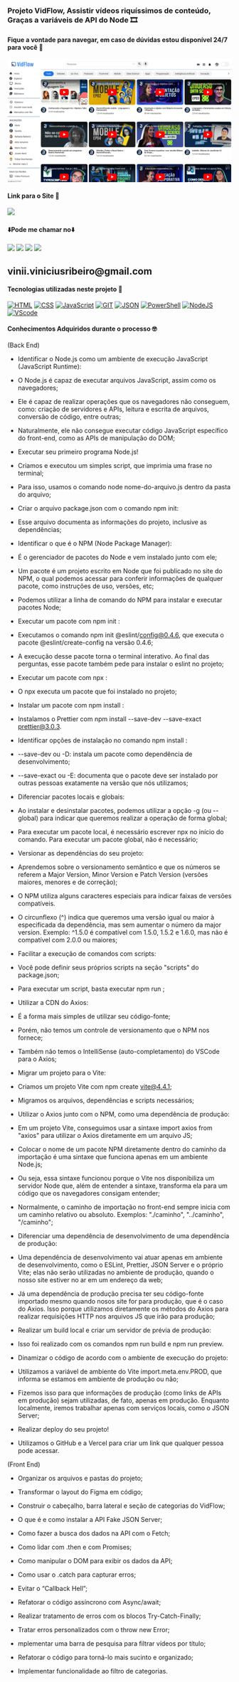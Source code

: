 ﻿### Projeto VidFlow, Assistir vídeos riquíssimos de conteúdo, Graças a variáveis de API do Node 🎞️

#### Fique a vontade para navegar, em caso de dúvidas estou disponível 24/7 para você 🫵

<div>
    <img src='./img/1.png'/>
</div>

#### Link para o Site 🎯

<div>
    <a href="https://trophy-gamma.vercel.app" target="_blank"><img src="https://img.shields.io/badge/website-000000?style=for-the-badge&logo=About.me&logoColor=white" target="_blank"></a>
</div>

#### ⬇️Pode me chamar no⬇️

<div> 
    <a href="https://www.linkedin.com/in/vinicius-ribeiro-4690741ba/" target="_blank"><img src="https://img.shields.io/badge/LinkedIn-0077B5?style=for-the-badge&logo=linkedin&logoColor=white" target="_blank"></a>
    <a href="https://wa.me/5511943232223" target="_blank"><img src="https://img.shields.io/badge/WhatsApp-25D366?style=for-the-badge&logo=whatsapp&logoColor=white" target="_blank"></a>
    <a href="www.youtube.com/@Devdebotas" target="_blank"><img src="https://img.shields.io/badge/YouTube-FF0000?style=for-the-badge&logo=youtube&logoColor=white" target="_blank"></a>
    <a href="vinii.viniciusribeiro@gmail.com" target="_blank"><img src="https://img.shields.io/badge/Gmail-D14836?style=for-the-badge&logo=gmail&logoColor=white" target="_blank"></a> 
    <h2>vinii.viniciusribeiro@gmail.com</h2>
</div>

#### Tecnologias utilizadas neste projeto 🤖

[![HTML](https://img.shields.io/badge/HTML-239120?style=for-the-badge&logo=html5&logoColor=white)](#)
[![CSS](https://img.shields.io/badge/CSS-239120?&style=for-the-badge&logo=css3&logoColor=white)](#)
[![JavaScript](https://img.shields.io/badge/JavaScript-323330?style=for-the-badge&logo=javascript&logoColor=F7DF1E)](#)
[![GIT](https://img.shields.io/badge/GIT-E44C30?style=for-the-badge&logo=git&logoColor=white)](#)
[![JSON](https://img.shields.io/badge/json%20web%20tokens-323330?style=for-the-badge&logo=json-web-tokens&logoColor=pink)](#)
[![PowerShell](https://img.shields.io/badge/powershell-5391FE?style=for-the-badge&logo=powershell&logoColor=white)](#)
[![NodeJS](https://img.shields.io/badge/Node.js-43853D?style=for-the-badge&logo=node.js&logoColor=white)](#)
[![VScode](https://img.shields.io/badge/Made%20for-VSCode-1f425f.svg)](#)

#### Conhecimentos Adquiridos durante o processo 🤓

(Back End)

- Identificar o Node.js como um ambiente de execução JavaScript (JavaScript Runtime):

* O Node.js é capaz de executar arquivos JavaScript, assim como os navegadores;

* Ele é capaz de realizar operações que os navegadores não conseguem, como: criação de servidores e APIs, leitura e escrita de arquivos, conversão de código, entre outras;

* Naturalmente, ele não consegue executar código JavaScript específico do front-end, como as APIs de manipulação do DOM;

- Executar seu primeiro programa Node.js!

* Criamos e executou um simples script, que imprimia uma frase no terminal;

* Para isso, usamos o comando node nome-do-arquivo.js dentro da pasta do arquivo;

- Criar o arquivo package.json com o comando npm init:

* Esse arquivo documenta as informações do projeto, inclusive as dependências;

- Identificar o que é o NPM (Node Package Manager):

* É o gerenciador de pacotes do Node e vem instalado junto com ele;

* Um pacote é um projeto escrito em Node que foi publicado no site do NPM, o qual podemos acessar para conferir informações de qualquer pacote, como instruções de uso, versões, etc;

* Podemos utilizar a linha de comando do NPM para instalar e executar pacotes Node;

- Executar um pacote com npm init <inicializador>:

* Executamos o comando npm init @eslint/config@0.4.6, que executa o pacote @eslint/create-config na versão 0.4.6;

* A execução desse pacote torna o terminal interativo. Ao final das perguntas, esse pacote também pede para instalar o eslint no projeto;

- Executar um pacote com npx <pacote>:

* O npx executa um pacote que foi instalado no projeto;

- Instalar um pacote com npm install <pacote>:

* Instalamos o Prettier com npm install --save-dev --save-exact prettier@3.0.3.

- Identificar opções de instalação no comando npm install <pacote>:

* --save-dev ou -D: instala um pacote como dependência de desenvolvimento;

* --save-exact ou -E: documenta que o pacote deve ser instalado por outras pessoas exatamente na versão que nós utilizamos;

- Diferenciar pacotes locais e globais:

* Ao instalar e desinstalar pacotes, podemos utilizar a opção -g (ou --global) para indicar que queremos realizar a operação de forma global;

* Para executar um pacote local, é necessário escrever npx no início do comando. Para executar um pacote global, não é necessário;

- Versionar as dependências do seu projeto:

* Aprendemos sobre o versionamento semântico e que os números se referem a Major Version, Minor Version e Patch Version (versões maiores, menores e de correção);

* O NPM utiliza alguns caracteres especiais para indicar faixas de versões compatíveis.

* O circunflexo (^) indica que queremos uma versão igual ou maior à especificada da dependência, mas sem aumentar o número da major version. Exemplo: ^1.5.0 é compatível com 1.5.0, 1.5.2 e 1.6.0, mas não é compatível com 2.0.0 ou maiores;

- Facilitar a execução de comandos com scripts:

* Você pode definir seus próprios scripts na seção "scripts" do package.json;

* Para executar um script, basta executar npm run <nome-do-script>;

- Utilizar a CDN do Axios:

* É a forma mais simples de utilizar seu código-fonte;

* Porém, não temos um controle de versionamento que o NPM nos fornece;

* Também não temos o IntelliSense (auto-completamento) do VSCode para o Axios;

- Migrar um projeto para o Vite:

* Criamos um projeto Vite com npm create vite@4.4.1;

* Migramos os arquivos, dependências e scripts necessários;

- Utilizar o Axios junto com o NPM, como uma dependência de produção:

* Em um projeto Vite, conseguimos usar a sintaxe import axios from "axios" para utilizar o Axios diretamente em um arquivo JS;

* Colocar o nome de um pacote NPM diretamente dentro do caminho da importação é uma sintaxe que funciona apenas em um ambiente Node.js;

* Ou seja, essa sintaxe funcionou porque o Vite nos disponibiliza um servidor Node que, além de entender a sintaxe, transforma ela para um código que os navegadores consigam entender;

* Normalmente, o caminho de importação no front-end sempre inicia com um caminho relativo ou absoluto. Exemplos: "./caminho", "../caminho", "/caminho";

- Diferenciar uma dependência de desenvolvimento de uma dependência de produção:

* Uma dependência de desenvolvimento vai atuar apenas em ambiente de desenvolvimento, como o ESLint, Prettier, JSON Server e o próprio Vite; elas não serão utilizadas no ambiente de produção, quando o nosso site estiver no ar em um endereço da web;

* Já uma dependência de produção precisa ter seu código-fonte importado mesmo quando nosos site for para produção, que é o caso do Axios. Isso porque utilizamos diretamente os métodos do Axios para realizar requisições HTTP nos arquivos JS que irão para produção;

- Realizar um build local e criar um servidor de prévia de produção:

* Isso foi realizado com os comandos npm run build e npm run preview.

- Dinamizar o código de acordo com o ambiente de execução do projeto:

* Utilizamos a variável de ambiente do Vite import.meta.env.PROD, que informa se estamos em ambiente de produção ou não;

* Fizemos isso para que informações de produção (como links de APIs em produção) sejam utilizadas, de fato, apenas em produção. Enquanto localmente, iremos trabalhar apenas com serviços locais, como o JSON Server;

- Realizar deploy do seu projeto!

* Utilizamos o GitHub e a Vercel para criar um link que qualquer pessoa pode acessar.

(Front End)

- Organizar os arquivos e pastas do projeto;

- Transformar o layout do Figma em código;

- Construir o cabeçalho, barra lateral e seção de categorias do VidFlow;

- O que é e como instalar a API Fake JSON Server;

- Como fazer a busca dos dados na API com o Fetch;

- Como lidar com .then e com Promises;

- Como manipular o DOM para exibir os dados da API;

- Como usar o .catch para capturar erros;

- Evitar o “Callback Hell”;

- Refatorar o código assíncrono com Async/await;

- Realizar tratamento de erros com os blocos Try-Catch-Finally;

- Tratar erros personalizados com o throw new Error;

- mplementar uma barra de pesquisa para filtrar vídeos por título;

- Refatorar o código para torná-lo mais sucinto e organizado;

- Implementar funcionalidade ao filtro de categorias.
